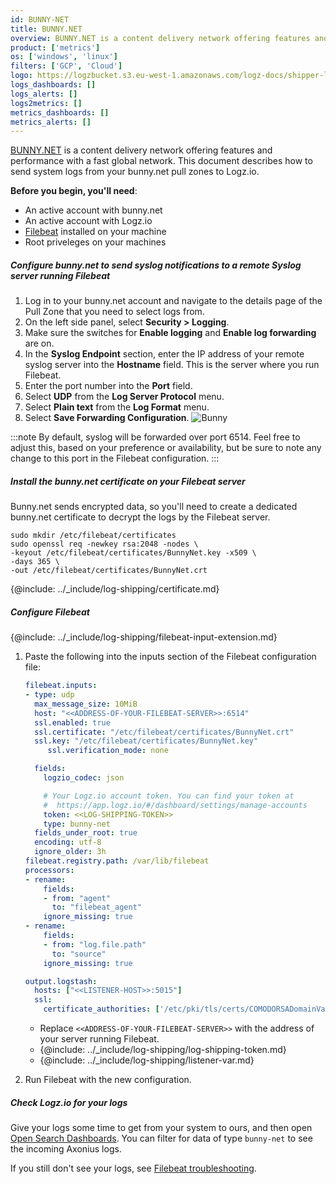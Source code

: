 ```yaml
---
id: BUNNY-NET
title: BUNNY.NET
overview: BUNNY.NET is a content delivery network offering features and performance with a fast global network. This document describes how to send system logs from your bunny.net pull zones to Logz.io.
product: ['metrics']
os: ['windows', 'linux']
filters: ['GCP', 'Cloud']
logo: https://logzbucket.s3.eu-west-1.amazonaws.com/logz-docs/shipper-logos/bunny.png
logs_dashboards: []
logs_alerts: []
logs2metrics: []
metrics_dashboards: []
metrics_alerts: []
---
```



[BUNNY.NET](https://bunny.net/) is a content delivery network offering features and performance with a fast global network. This document describes how to send system logs from your bunny.net pull zones to Logz.io. 

**Before you begin, you'll need**:

* An active account with bunny.net
* An active account with Logz.io
* [Filebeat](https://www.elastic.co/guide/en/beats/filebeat/current/filebeat-installation.html) installed on your machine
* Root priveleges on your machines

 


##### Configure bunny.net to send syslog notifications to a remote Syslog server running Filebeat

1. Log in to your bunny.net account and navigate to the details page of the Pull Zone that you need to select logs from.
2. On the left side panel, select **Security > Logging**.
3. Make sure the switches for **Enable logging** and **Enable log forwarding** are on.
3. In the **Syslog Endpoint** section, enter the IP address of your remote syslog server into the **Hostname** field. This is the server where you run Filebeat.
4. Enter the port number into the **Port** field.
5. Select **UDP** from the **Log Server Protocol** menu.
6. Select **Plain text** from the **Log Format** menu.
7. Select **Save Forwarding Configuration**.
![Bunny](https://dytvr9ot2sszz.cloudfront.net/logz-docs/bunny-net/bunny-ui.png)
  
:::note
By default, syslog will be forwarded over port 6514. Feel free to adjust this, based on your preference or availability, but be sure to note any change to this port in the Filebeat configuration.
:::
 

##### Install the bunny.net certificate on your Filebeat server

Bunny.net sends encrypted data,
so you'll need to create a dedicated bunny.net certificate to decrypt the logs by the Filebeat server.

```shell
sudo mkdir /etc/filebeat/certificates
sudo openssl req -newkey rsa:2048 -nodes \
-keyout /etc/filebeat/certificates/BunnyNet.key -x509 \
-days 365 \
-out /etc/filebeat/certificates/BunnyNet.crt
```

{@include: ../_include/log-shipping/certificate.md}


##### Configure Filebeat

{@include: ../_include/log-shipping/filebeat-input-extension.md}


1. Paste the following into the inputs section of the Filebeat configuration file:

   ```yaml  
   filebeat.inputs:
   - type: udp
     max_message_size: 10MiB
     host: "<<ADDRESS-OF-YOUR-FILEBEAT-SERVER>>:6514"
     ssl.enabled: true
     ssl.certificate: "/etc/filebeat/certificates/BunnyNet.crt"
     ssl.key: "/etc/filebeat/certificates/BunnyNet.key"
        ssl.verification_mode: none

     fields:
       logzio_codec: json

       # Your Logz.io account token. You can find your token at
       #  https://app.logz.io/#/dashboard/settings/manage-accounts
       token: <<LOG-SHIPPING-TOKEN>>
       type: bunny-net
     fields_under_root: true
     encoding: utf-8
     ignore_older: 3h
   filebeat.registry.path: /var/lib/filebeat
   processors:
   - rename:
       fields:
       - from: "agent"
         to: "filebeat_agent"
       ignore_missing: true
   - rename:
       fields:
       - from: "log.file.path"
         to: "source"
       ignore_missing: true

   output.logstash:
     hosts: ["<<LISTENER-HOST>>:5015"]
     ssl:
       certificate_authorities: ['/etc/pki/tls/certs/COMODORSADomainValidationSecureServerCA.crt']
   ```
  
   * Replace `<<ADDRESS-OF-YOUR-FILEBEAT-SERVER>>` with the address of your server running Filebeat.
   * {@include: ../_include/log-shipping/log-shipping-token.md}
   * {@include: ../_include/log-shipping/listener-var.md}

2. Run Filebeat with the new configuration.

##### Check Logz.io for your logs

Give your logs some time to get from your system to ours, and then open [Open Search Dashboards](https://app.logz.io/#/dashboard/osd). You can filter for data of type `bunny-net` to see the incoming Axonius logs.
  
If you still don't see your logs, see [Filebeat troubleshooting](https://docs.logz.io/shipping/log-sources/filebeat.html#troubleshooting).


 
